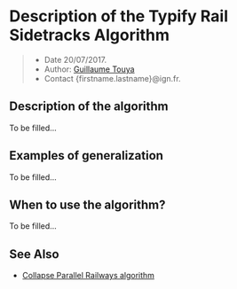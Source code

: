 # Description of the Typify Rail Sidetracks Algorithm

> - Date 20/07/2017.
> - Author: [Guillaume Touya][1]
> - Contact {firstname.lastname}@ign.fr.



Description of the algorithm
-------------
To be filled...



Examples of generalization
-------------
To be filled...


When to use the algorithm?
-------------
To be filled...



See Also
-------------
- [Collapse Parallel Railways algorithm][2]


[1]: http://recherche.ign.fr/labos/cogit/english/cv.php?prenom=&nom=Touya
[2]: /algorithms/networks/collapse_railways.md
